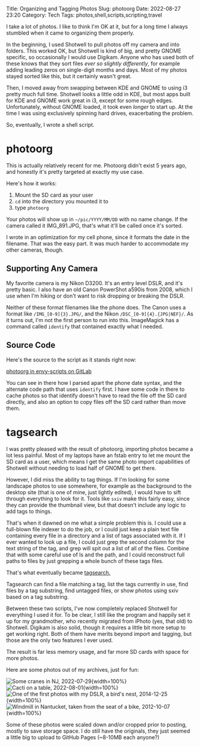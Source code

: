 Title: Organizing and Tagging Photos
Slug: photoorg
Date: 2022-08-27 23:20
Category: Tech
Tags: photos,shell,scripts,scripting,travel

I take a lot of photos. I like to think I'm OK at it, but for a long time I always stumbled when it came to organizing them properly.

In the beginning, I used Shotwell to pull photos off my camera and into folders. This worked OK, but Shotwell is kind of big, and pretty GNOME specific, so occasionally I would use Digikam. Anyone who has used both of these knows that they sort files _ever so slightly differently_, for example adding leading zeros on single-digit months and days. Most of my photos stayed sorted like this, but it certainly wasn't great.

Then, I moved away from swapping between KDE and GNOME to using i3 pretty much full time. Shotwell looks a little odd in KDE, but most apps built for KDE and GNOME work great in i3, except for some rough edges. Unfortunately, without GNOME loaded, it took even _longer_ to start up. At the time I was using exclusively spinning hard drives, exacerbating the problem.

So, eventually, I wrote a shell script.

# photoorg

This is actually relatively recent for me. Photoorg didn't exist 5 years ago, and honestly it's pretty targeted at exactly my use case.

Here's how it works:

1. Mount the SD card as your user
2. `cd` into the directory you mounted it to
3. type `photoorg`

Your photos will show up in `~/pic/YYYY/MM/DD` with no name change. If the camera called it IMG_891.JPG, that's what it'll be called once it's sorted.

I wrote in an optimization for my cell phone, since it formats the date in the filename. That was the easy part. It was much harder to accommodate my other cameras, though.

## Supporting Any Camera

My favorite camera is my Nikon D3200. It's an entry level DSLR, and it's pretty basic. I also have an old Canon PowerShot a590is from 2008, which I use when I'm hiking or don't want to risk dropping or breaking the DSLR.

Neither of these format filenames like the phone does. The Canon uses a format like `/IMG_[0-9]{3}.JPG/`, and the Nikon `/DSC_[0-9]{4}.{JPG|NEF}/`. As it turns out, I'm not the first person to run into this. ImageMagick has a command called `identify` that contained exactly what I needed.

## Source Code

Here's the source to the script as it stands right now:

[photoorg in envy-scripts on GitLab](https://gitlab.com/CannonContraption/envy-scripts/-/blob/stable/photo/photoorg)

You can see in there how I parsed apart the phone date syntax, and the alternate code path that uses `identify` first. I have some code in there to cache photos so that identify doesn't have to read the file off the SD card directly, and also an option to copy files off the SD card rather than move them.

# tagsearch

I was pretty pleased with the result of photoorg, importing photos became a lot less painful. Most of my laptops have an fstab entry to let me mount the SD card as a user, which means I get the same photo import capabilities of Shotwell without needing to load half of GNOME to get there.

However, I did miss the ability to tag things. If I'm looking for some landscape photos to use somewhere, for example as the background to the desktop site (that is one of mine, just lightly edited), I would have to sift through everything to look for it. Tools like `sxiv` make this fairly easy, since they can provide the thumbnail view, but that doesn't include any logic to add tags to things.

That's when it dawned on me what a simple problem this is. I could use a full-blown file indexer to do the job, or I could just keep a plain text file containing every file in a directory and a list of tags associated with it. If I ever wanted to look up a file, I could just grep the second column for the text string of the tag, and grep will spit out a list of all of the files. Combine that with some careful use of ls and the path, and I could reconstruct full paths to files by just grepping a whole bunch of these tags files.

That's what eventually became [tagsearch.](https://gitlab.com/CannonContraption/tagsearch)

Tagsearch can find a file matching a tag, list the tags currently in use, find files by a tag substring, find untagged files, or show photos using sxiv based on a tag substring.

Between these two scripts, I've now completely replaced Shotwell for everything I used it for. To be clear, I still like the program and happily set it up for my grandmother, who recently migrated from iPhoto (yes, that old) to Shotwell. Digikam is also solid, though it requires a little bit more setup to get working right. Both of them have merits beyond import and tagging, but those are the only two features I ever used.

The result is far less memory usage, and far more SD cards with space for more photos.

Here are some photos out of my archives, just for fun:

![Some cranes in NJ, 2022-07-29]({static}/images/photoorg/cranes.JPG){width=100%}
![Cacti on a table, 2022-08-01]({static}/images/photoorg/cacti.JPG){width=100%}
![One of the first photos with my DSLR, a bird's nest, 2014-12-25]({static}/images/photoorg/birdsnest.JPG){width=100%}
![Windmill in Nantucket, taken from the seat of a bike, 2012-10-07]({static}/images/photoorg/windmill.JPG){width=100%}

Some of these photos were scaled down and/or cropped prior to posting, mostly to save storage space. I do still have the originals, they just seemed a little big to upload to GitHub Pages (~8-10MB each anyone?)
